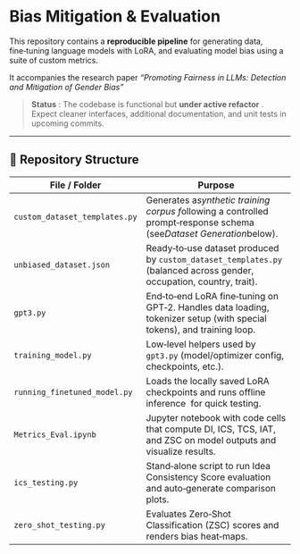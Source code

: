 # Bias Mitigation & Evaluation

This repository contains a **reproducible pipeline** for generating data, fine‑tuning language models with LoRA, and evaluating model bias using a suite of custom metrics.

It accompanies the research paper  *“Promoting Fairness in LLMs: Detection and Mitigation of Gender Bias”*

> **Status** : The codebase is functional but  **under active refactor** . Expect cleaner interfaces, additional documentation, and unit tests in upcoming commits.

---

## 📂 Repository Structure

| File / Folder                   | Purpose                                                                                                                     |
| ------------------------------- | --------------------------------------------------------------------------------------------------------------------------- |
| `custom_dataset_templates.py` | Generates a*synthetic training corpus f*ollowing a controlled prompt‑response schema (see*Dataset Generation*below).   |
| `unbiased_dataset.json`       | Ready‑to‑use dataset produced by `custom_dataset_templates.py` (balanced across gender, occupation, country, trait).    |
| `gpt3.py`                     | End‑to‑end LoRA fine‑tuning on GPT‑2. Handles data loading, tokenizer setup (with special tokens), and training loop. |
| `training_model.py`           | Low‑level helpers used by `gpt3.py` (model/optimizer config, checkpoints, etc.).                                         |
| `running_finetuned_model.py`  | Loads the locally saved LoRA checkpoints and runs offline inference  for quick testing.                                   |
| `Metrics_Eval.ipynb`          | Jupyter notebook with code cells that compute DI, ICS, TCS, IAT, and ZSC on model outputs and visualize results.          |
| `ics_testing.py`              | Stand‑alone script to run Idea Consistency Score evaluation and auto‑generate comparison plots.                         |
| `zero_shot_testing.py`        | Evaluates Zero‑Shot Classification (ZSC) scores and renders bias heat‑maps.                                               |

